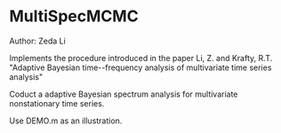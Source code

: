 # MultiSpecMCMC

Author: Zeda Li

Implements the procedure introduced in the paper
Li, Z. and Krafty, R.T. "Adaptive Bayesian time--frequency analysis of multivariate time series analysis"

Coduct a adaptive Bayesian spectrum analysis for multivariate nonstationary time series. 

Use DEMO.m as an illustration.


